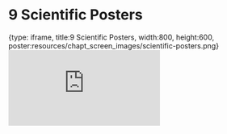 # 9 Scientific Posters
 
{type: iframe, title:9 Scientific Posters, width:800, height:600, poster:resources/chapt_screen_images/scientific-posters.png}
![](https://vgaysin1.github.io/CURE-MicrobialMysteries-test/scientific-posters.html)
 

 
